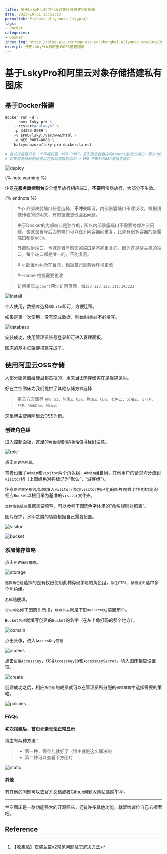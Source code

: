 ```yaml
---
title: 基于LskyPro和阿里云对象存储搭建私有图床
date: 2023-10-31 13:51:13
permalink: Pichost-aliyunoss-lskypro/
tags:
- Docker
categories:
- Docker
index_img: https://blog-pic-storage.oss-cn-shanghai.aliyuncs.com/img/202310311353472.png
excerpt: 使用LskyPro和阿里云OSS搭建图床
---
```


# 基于LskyPro和阿里云对象存储搭建私有图床

## 基于Docker搭建

```dockerfile
docker run -d \
    --name lsky-pro \
    --restart="always" \
    -p 34323:8089 \
    -v $PWD/lsky:/var/www/html \
    -e WEB_PORT=8089 \
    halcyonazure/lsky-pro-docker:latest
    
# 目前该容器只有一个环境变量：WEB_PORT，用于指定容器内的Apache监听的端口，默认为8089
# 如果需要修改的话可以在启动容器时添加-e WEB_PORT=8089来指定端口
```

![deploy](https://blog-pic-storage.oss-cn-shanghai.aliyuncs.com/img/202311142012446.png)

{% note warning %}

注意在**服务商控制台**安全组里放行相应端口，**不要**用宝塔放行，大部分不生效。

{% endnote %}

> #-p 外部映射端口任意选择，**不冲突**即可，内部暴露端口不建议改，根据镜像作者的说明来，有的镜像更改会出问题。
>
> 由于Docker的内部端口是独立的，所以内部暴露端口不需要考虑冲突问题，也就是冒号后面的端口可以在不同容器间重复，比如有很多容器的暴露端口都是`8080`。
>
> 外部映射端口，也就是冒号前面的端口是不能重复的，因为这是宿主机的端口，每个端口都是唯一的，不能复用。
>
> #-v 配置data所在目录，根据自己服务器环境更改
>
> #--name 根据需要更改

> 访问相应`ip:port`网址访问页面，如`123.123.122.111:343223`

![install](https://blog-pic-storage.oss-cn-shanghai.aliyuncs.com/img/202311142016579.png)

个人使用，数据库选择`SQLite`即可，方便迁移。

如果是第一次使用，没有现成数据，则`数据库路径`不必填写。

![database](https://blog-pic-storage.oss-cn-shanghai.aliyuncs.com/img/202311142018169.png)

安装成功，使用管理员账号登录即可进入管理面板。

图床的基本框架便搭建完成了。

## 使用阿里云OSS存储

大部分服务器给硬盘都蛮抠的，用来当图床存储实在是捉襟见肘。

好在兰空图床为我们提供了其他存储方式选择

> 第三方云储存 `AWS S3`、`阿里云 OSS`、`腾讯云 COS`、`七牛云`、`又拍云`、`SFTP`、`FTP`、`WebDav`、`Minio`

这里博主使用阿里云OSS为例。

### 创建角色组

进入控制面板，这里的`角色组`和`储存策略`值得我们注意。

![role](https://blog-pic-storage.oss-cn-shanghai.aliyuncs.com/img/202311142029307.png)

点击`创建角色组`。

笔者设置了`Admin`和`visitor`两个角色组，`Admin`组自用，其他用户的请求均分流到`visitor`组（上图绿色对钩标记为“默认”，“游客组”）。

注意`路径命名规则`,如图填入`visitor/`表示`visitor`用户组的图片都会上传到绑定的相应`Bucket`以根目录为基准的`visitor`文件夹。

`文件命名规则`根据需要填写，可以参考下图蓝色字体里的“命名规则对照表”。

图片保护，水印之类的功能根据自己需要配置。

![visitor](https://blog-pic-storage.oss-cn-shanghai.aliyuncs.com/img/202311142035944.png)

![bucket](https://blog-pic-storage.oss-cn-shanghai.aliyuncs.com/img/202311142040572.png)

### 添加储存策略

点击`创建储存策略`。

![storage](https://blog-pic-storage.oss-cn-shanghai.aliyuncs.com/img/202311142048699.png)

`选择角色组`选择的是有权限使用此种存储策略的角色组，`按住CTRL，鼠标点击`选中多个角色组。

`名称`随便填。

`访问域名`如下图箭头所指，`地域节点`就是下图`Bucket域名`前面那个。

`Bucket名称`就填写创建的`Bucket`的名字（在左上角打码的那个地方）。

![domain](https://blog-pic-storage.oss-cn-shanghai.aliyuncs.com/img/202311142053700.png)

点击头像，进入`AccessKey管理`

![access](https://blog-pic-storage.oss-cn-shanghai.aliyuncs.com/img/202311142058889.png)

点击`创建AccessKey`，获得`AccessKeyID`和`AccessKeySecret`，填入图床相应设置项。

![create](https://blog-pic-storage.oss-cn-shanghai.aliyuncs.com/img/202311142100360.png)

创建成功之后，相应`角色组`的成员就可以在管理员所分配的`储存策略`中选择需要的策略。

![policies](https://blog-pic-storage.oss-cn-shanghai.aliyuncs.com/img/202311142103877.png)

### FAQs

#### 初次搭建后，首页元素无法正常显示

博主有两种方法：

> - 第一种，等会儿就好了（博主就是这么解决的
> - 第二种可以查看下方图片

![static](https://blog-pic-storage.oss-cn-shanghai.aliyuncs.com/img/202311142107577.png)

#### 其他

有其他的问题可以去[官方文档](https://docs.lsky.pro/docs/free/v2/)或者[Github问题收集帖](https://github.com/lsky-org/lsky-pro/discussions/357)瞧瞧[^3][^4]。

---

兰空图床是一款功能强大的开源图床，还有许多其他功能，就留给诸位自己去探索吧。

## Reference

[^1]:[HalcyonAzure/lsky-pro-docker](https://github.com/HalcyonAzure/lsky-pro-docker)
[^2]:[Lsky Pro V 2.x | Lsky Pro](https://docs.lsky.pro/docs/free/v2/)
[^3]:[【收集贴】安装兰空v2常见问题及其解决方法](https://github.com/lsky-org/lsky-pro/discussions/357)
